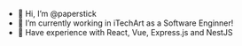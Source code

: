- 👋 Hi, I’m @paperstick
- 👀 I’m currently working in iTechArt as a Software Enginner!
- 🌱 Have experience with React, Vue, Express.js and NestJS

<!---
paperstick/paperstick is a ✨ special ✨ repository because its `README.md` (this file) appears on your GitHub profile.
You can click the Preview link to take a look at your changes.
--->
